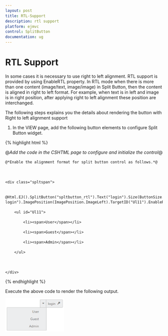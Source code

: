 ```yaml
---
layout: post
title: RTL-Support
description: rtl support
platform: ejmvc
control: SplitButton
documentation: ug
---
```


# RTL Support

In some cases it is necessary to use right to left alignment. RTL support is provided by using EnableRTL property. In RTL mode when there is more than one content (image/text, image/image) in Split Button, then the content is aligned in right to left format. For example, when text is in left and image is in right position, after applying right to left alignment these position are interchanged.

The following steps explains you the details about rendering the button with Right to left alignment support

1. In the VIEW page, add the following button elements to configure Split Button widget.

{% highlight html %}

@*Add the code in the CSHTML page to configure and initialize the control*@



    @*Enable the alignment format for split button control as follows.*@



	<div class="spltspan">

        @Html.EJ().SplitButton("spltbutton_rtl").Text("login").Size(ButtonSize.Small).ShowRoundedCorner(true).ContentType(ContentType.TextAndImage).PrefixIcon("e-login").ImagePosition(ImagePosition.ImageLeft).TargetID("Ul11").EnableRTL(true)

        <ul id="Ul11">

            <li><span>User</span></li>

            <li><span>Guest</span></li>

            <li><span>Admin</span></li>

        </ul>



    </div>


{% endhighlight %}


Execute the above code to render the following output.

![](RTL-Support_images/RTL-Support_img1.png)



